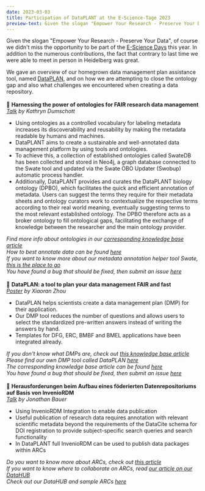 ```yaml
---
date: 2023-03-03
title: Participation of DataPLANT at the E-Science-Tage 2023
preview-text: Given the slogan "Empower Your Research - Preserve Your Data", of course we didn't miss the opportunity to be part of the E-Science Days this year. In addition to the numerous contributions, the fact that contrary to last time we were able to meet in person in Heidelberg was great. We gave an overview of our homegrown data management plan assistance tool, named DataPLAN, and on how we are attempting to close the ontology gap  and also what challenges we encountered when creating a data repository...
---
```


Given the slogan "Empower Your Research - Preserve Your Data", of course we didn't miss the opportunity to be part of the [E-Science Days](https://e-science-tage.de/de/startseite) this year. In addition to the numerous contributions, the fact that contrary to last time we were able to meet in person in Heidelberg was great.

We gave an overview of our homegrown data management plan assistance tool, named [DataPLAN](https://plan.nfdi4plants.org/), and on how we are attempting to close the ontology gap  and also what challenges we encountered when creating a data repository.
<br>
</br>
🌱 **Harnessing the power of ontologies for FAIR research data management**  
*[Talk](https://www.conftool.com/e-science-tage-2023/index.php?page=browseSessions&presentations=show&mode=table&cols=0&search=Harnessing+the+power+of+ontologies+for+FAIR+research+data+management) by Kathryn Dumschott*


* Using ontologies as a controlled vocabulary for labeling metadata increases its discoverability and reusability by making the metadata readable by humans and machines.
* DataPLANT aims to create a sustainable and well-annotated data management platform by using tools and ontologies.
* To achieve this, a collection of established ontologies called SwateDB has been collected and stored in Neo4j, a graph database connected to the Swate tool and updated via the Swate OBO Updater (Swobup) automatic process handler.
* Additionally, DataPLANT provides and curates the DataPLANT biology ontology (DPBO), which facilitates the quick and efficient annotation of metadata. Users can suggest the terms they require for their metadata sheets and ontology curators work to contextualize the respective terms according to their real world meaning, eventually suggesting terms to the most relevant established ontology. The DPBO therefore acts as a broker ontology to fill ontological gaps, facilitating the exchange of knowledge between the researcher and the main ontology provider.

*Find more info about ontologies in our [corresponding knowledge base article](https://nfdi4plants.org/nfdi4plants.knowledgebase/docs/fundamentals/Ontologies.html)  
How to best annotate data can be found [here](https://nfdi4plants.org/nfdi4plants.knowledgebase/docs/implementation/AnnotationPatterns.html)  
If you want to know more about our metadata annotation helper tool Swate, [this is the place to go](https://nfdi4plants.org/nfdi4plants.knowledgebase/docs/implementation/Swate.html)  
You have found a bug that should be fixed, then submit an issue [here](https://github.com/nfdi4plants/Swate/issues)*
<br>
</br>
🌱 **DataPLAN: a tool to plan your data management FAIR and fast**  
*[Poster](https://www.conftool.com/e-science-tage-2023/index.php?page=browseSessions&presentations=show&mode=table&cols=0&search=DataPLAN%3A+a+tool+to+plan+your+data+management+FAIR+and+fast) by Xiaoran Zhou*


* DataPLAN helps scientists create a data management plan (DMP) for their application. 
* Our DMP tool reduces the number of questions and allows users to select the standardized pre-written answers instead of writing the answers by hand.
* Templates for DFG, ERC, BMBF and BMEL applications have been integrated already.  

*If you don't know what DMPs are, check out [this knowledge base article](https://www.nfdi4plants.de/nfdi4plants.knowledgebase/docs/fundamentals/DataManagementPlan.html)  
Please find our own DMP tool called DataPLAN [here](https://plan.nfdi4plants.org/)  
The corresponding knowledge base article can be found [here](https://www.nfdi4plants.de/nfdi4plants.knowledgebase/docs/implementation/DataPLAN.html)  
You have found a bug that should be fixed, then submit an issue [here](https://github.com/nfdi4plants/dataplan/issues)*
<br>
</br>
🌱 **Herausforderungen beim Aufbau eines föderierten Datenrepositoriums auf Basis von InvenioRDM**  
*[Talk](https://www.conftool.com/e-science-tage-2023/index.php?page=browseSessions&cols=0&mode=table&navbar_search=Herausforderungen+beim+Aufbau+eines+f%C3%B6derierten+Datenrepositoriums+auf+Basis+von+InvenioRDM&presentations=show&search=Herausforderungen+beim+Aufbau+eines+f%C3%B6derierten+Datenrepositoriums+auf+Basis+von+InvenioRDM) by Jonathan Bauer*

* Using InvenioRDM Integration to enable data publication  
* Useful publication of research data requires annotation with relevant scientific metadata beyond the requirements of the DataCite schema for DOI registration to provide subject-specific search queries and search functionality  
* In DataPLANT full InvenioRDM can be used to publish data packages within ARCs

*Do you want to know more about ARCs, check out [this article](https://nfdi4plants.org/nfdi4plants.knowledgebase/docs/implementation/AnnotatedResearchContext.html)   
If you want to know where to collaborate on ARCs, read [our article on our DataHUB](https://nfdi4plants.org/nfdi4plants.knowledgebase/docs/implementation/DataHub.html)   
Check out our DataHUB and sample ARCs [here](https://git.nfdi4plants.org/)*
